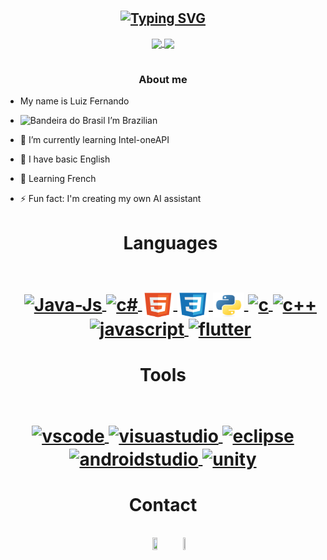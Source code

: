   # 
  <div align="center">  
      
  ## <a href="https://github.com/Luix-F/Luix-F"><img src="https://readme-typing-svg.demolab.com?font=Fira+Code&duration=2300&size=30&pause=1000&color=C7CBFD&width=500&lines=Hi+there%2C+I'm+Luiz+Fernando.;I+am+a+Computer+Scientist.;I+am+a+student+at+PUC+Minas." alt="Typing SVG" /></a>
</div>

    
<div align="center"> 
  <a href="https://github.com/Luix-F/Luix-F">
  <img align="center" height="180cm" src="https://github-readme-stats.vercel.app/api?username=Luix-F&show_icons=true&theme=dark" />
</a>
<a href="https://github.com/Luix-F/Luix-F">
  <img align="center" height="180cm" src="https://github-readme-stats.vercel.app/api/top-langs/?username=Luix-F&theme=dark&layout=compact" />
</a>
  </div>

  #
  <h3 align="center"> About me </h3>
  
- My name is Luiz Fernando <div style="display: inline_block" >
- <img src="https://upload.wikimedia.org/wikipedia/commons/0/05/Flag_of_Brazil.svg" alt="Bandeira do Brasil" width="25" height="15"> I’m Brazilian </div>
- 🌱 I’m currently learning Intel-oneAPI
- 📕 I have basic English
- 🎯 Learning French
- ⚡ Fun fact: I'm creating my own AI assistant
  #
  
  # **<p align="center">Languages</p>** <div align="center">  <div style="display: inline_block" ><br> <a href="https://github.com/Luix-F/Luix-F"> <img align="center" alt="Java-Js" height="40" width="50" src="https://cdn.jsdelivr.net/gh/devicons/devicon@latest/icons/java/java-original.svg"> <img align="center" alt="c#" height="40" width="50" src="https://cdn.jsdelivr.net/gh/devicons/devicon@latest/icons/csharp/csharp-original.svg"/> <img align="center" alt="HTML" height="40" width="50" src="https://raw.githubusercontent.com/devicons/devicon/master/icons/html5/html5-original.svg"> <img align="center" alt="CSS" height="40" width="50" src="https://raw.githubusercontent.com/devicons/devicon/master/icons/css3/css3-original.svg">  <img align="center" alt="Python" height="40" width="50" src="https://raw.githubusercontent.com/devicons/devicon/master/icons/python/python-original.svg">  <img align="center" alt="c" height="40" width="50" src="https://cdn.jsdelivr.net/gh/devicons/devicon@latest/icons/c/c-original.svg">  <img align="center" alt="c++" height="40" width="50" src="https://cdn.jsdelivr.net/gh/devicons/devicon@latest/icons/cplusplus/cplusplus-original.svg">      <img align="center" alt="javascript" height="40" width="50" src="https://cdn.jsdelivr.net/gh/devicons/devicon@latest/icons/javascript/javascript-original.svg">      <img align="center" alt="flutter" height="40" width="50" src="https://cdn.jsdelivr.net/gh/devicons/devicon@latest/icons/flutter/flutter-original.svg"> 
  </a>  </div> </div>
  
# **<p align="center">Tools</p>** <div align="center">  <div style="display: inline_block" ><br> <a href="https://github.com/Luix-F/Luix-F"> <img align="center" alt="vscode" height="40" width="50" src="https://cdn.jsdelivr.net/gh/devicons/devicon@latest/icons/vscode/vscode-original.svg"> <img align="center" alt="visuastudio" height="40" width="50" src="https://cdn.jsdelivr.net/gh/devicons/devicon@latest/icons/visualstudio/visualstudio-original.svg"> <img align="center" alt="eclipse" height="40" width="50" src="https://cdn.jsdelivr.net/gh/devicons/devicon@latest/icons/eclipse/eclipse-original.svg"> <img align="center" alt="androidstudio" height="40" width="50" src="https://cdn.jsdelivr.net/gh/devicons/devicon@latest/icons/androidstudio/androidstudio-original.svg"> <img align="center" alt="unity" height="40" width="50" src="https://cdn.jsdelivr.net/gh/devicons/devicon@latest/icons/unity/unity-original.svg"> 
</a> </div>

# **<p align="center">Contact</p>** <div align="center"> <a href = "mailto:luizfernandoe30@gmail.com"> <img height="10%" width="12%" src="https://img.shields.io/badge/-Gmail-%23333?style=for-the-badge&logo=gmail&logoColor=white" target="_blank"></a>  <a href = "linkedin.com/in/luiz-fernando-antunes-da-silva-frassi-40aa4422b"> <img height="4%" width="3.8%" src="https://cdn.jsdelivr.net/gh/devicons/devicon@latest/icons/linkedin/linkedin-original.svg" target="_blank"></a>

  <!--<a href="https://www.youtube.com/channel/UC_-uuuZbY0AAt9CViNzvc-Q" target="_blank"><img src="https://img.shields.io/badge/YouTube-FF0000?style=for-the-badge&logo=youtube&logoColor=white" target="_blank"></a>
  <a href="https://instagram.com/rafaballerini" target="_blank"><img src="https://img.shields.io/badge/-Instagram-%23E4405F?style=for-the-badge&logo=instagram&logoColor=white" target="_blank"></a>
 	<a href="https://www.twitch.tv/rafaballerinii" target="_blank"><img src="https://img.shields.io/badge/Twitch-9146FF?style=for-the-badge&logo=twitch&logoColor=white" target="_blank"></a>
  <a href="https://discord.gg/wagxzStdcR" target="_blank"><img src="https://img.shields.io/badge/Discord-7289DA?style=for-the-badge&logo=discord&logoColor=white" target="_blank"></a>
  <a href="https://www.linkedin.com/in/rafaella-ballerini-45875016a" target="_blank"><img src="https://img.shields.io/badge/-LinkedIn-%230077B5?style=for-the-badge&logo=linkedin&logoColor=white" target="_blank"></a> 
  -->
</div>
  

